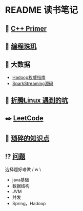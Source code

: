 # README 读书笔记

## :ox: [C++ Primer](/LearnC++.h)

## :shaved_ice: [编程珠玑](/编程珠玑.md)

## :elephant: 大数据

- [Hadoop权威指南](/Hadoop权威指南.md)
- [SparkStreaming源码](/SparkStreaming.md)

## :penguin: [折腾Linux 遇到的坑](/fixLinux.md)

## :black_nib: [LeetCode](/LeetCode.md)

## :meat_on_bone: [琐碎的知识点](/knowledge.md)

## :interrobang: [问题](/Question.md)

选择题好难做 / w \

- java基础
- 数据结构
- JVM
- 并发
- Spring，Hadoop